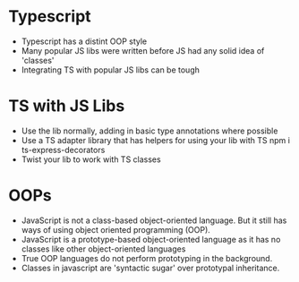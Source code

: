 # Typescript

- Typescript has a distint OOP style
- Many popular JS libs were written before JS had any solid idea of 'classes'
- Integrating TS with popular JS libs can be tough

# TS with JS Libs

- Use the lib normally, adding in basic type annotations where possible
- Use a TS adapter library that has helpers for using your lib with TS
  npm i ts-express-decorators
- Twist your lib to work with TS classes

# OOPs

- JavaScript is not a class-based object-oriented language. But it still has ways
  of using object oriented programming (OOP).
- JavaScript is a prototype-based object-oriented language as it has no classes
  like other object-oriented languages
- True OOP languages do not perform prototyping in the background.
- Classes in javascript are 'syntactic sugar' over prototypal inheritance.
